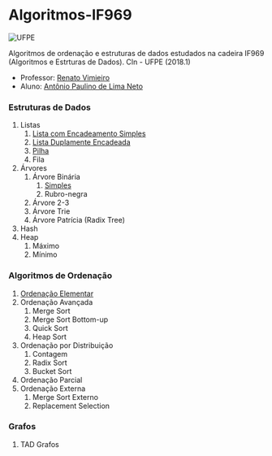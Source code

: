 # Algoritmos-IF969

![UFPE](https://upload.wikimedia.org/wikipedia/commons/thumb/8/85/Bras%C3%A3o_da_UFPE.png/220px-Bras%C3%A3o_da_UFPE.png)

Algoritmos de ordenação e estruturas de dados estudados na cadeira IF969 (Algoritmos e Estrturas de Dados). CIn - UFPE (2018.1)

* Professor: [Renato Vimieiro](mailto:rv2@cin.ufpe.br)
* Aluno: [Antônio Paulino de Lima Neto](mailto:apln2@cin.ufpe.br)

### Estruturas de Dados
1. Listas
    1. [Lista com Encadeamento Simples](https://github.com/aplneto/IF969/blob/master/Estruturas%20de%20Dados/ListaSimples.py)
    1. [Lista Duplamente Encadeada](https://github.com/aplneto/IF969/blob/master/Estruturas%20de%20Dados/ListaDupla.py)
    1. [Pilha](https://github.com/aplneto/IF969/blob/master/Estruturas%20de%20Dados/Pilha.py)
    1. Fila
1. Árvores
    1. Árvore Binária
        1. [Simples](https://github.com/aplneto/IF969/blob/master/Estruturas%20de%20Dados/ArvoreBinaria.py)
        1. Rubro-negra
    1. Árvore 2-3
    1. Árvore Trie
    1. Árvore Patrícia (Radix Tree)
1. Hash
1. Heap
    1. Máximo
    1. Mínimo

### Algoritmos de Ordenação
1. [Ordenação Elementar](https://github.com/aplneto/IF969/blob/master/Algoritmos%20de%20Ordena%C3%A7%C3%A3o/ordenacaoelementar.py)
1. Ordenação Avançada
    1. Merge Sort
    1. Merge Sort Bottom-up
    1. Quick Sort
    1. Heap Sort
1. Ordenação por Distribuição
    1. Contagem
    1. Radix Sort
    1. Bucket Sort
1. Ordenação Parcial
1. Ordenação Externa
    1. Merge Sort Externo
    1. Replacement Selection

### Grafos
1. TAD Grafos
